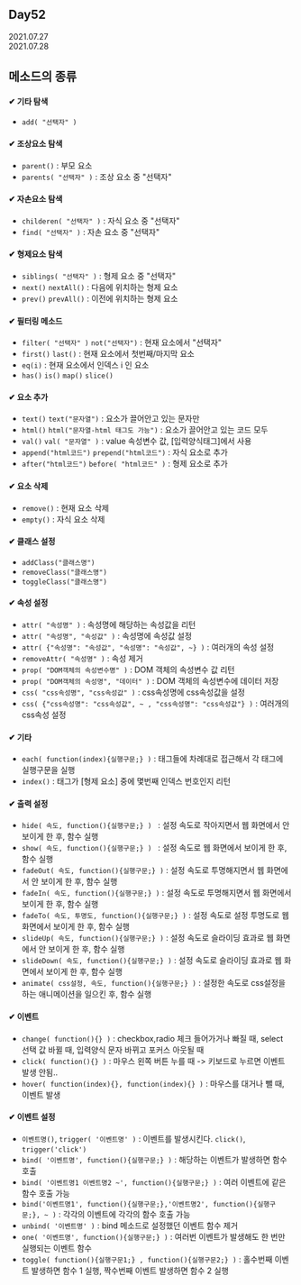 ## Day52
2021.07.27  
2021.07.28

## 메소드의 종류

#### ✔ 기타 탐색
- `add( "선택자" )`

#### ✔ 조상요소 탐색
- `parent()` : 부모 요소
- `parents( "선택자" )` : 조상 요소 중 "선택자"

#### ✔ 자손요소 탐색
- `childeren( "선택자" )` : 자식 요소 중 "선택자"
- `find( "선택자" )` : 자손 요소 중 "선택자"

#### ✔ 형제요소 탐색
- `siblings( "선택자" )` : 형제 요소 중 "선택자"
- `next()` `nextAll()` : 다음에 위치하는 형제 요소
- `prev()` `prevAll()` : 이전에 위치하는 형제 요소

#### ✔ 필터링 메소드
- `filter( "선택자" )` `not("선택자")` : 현재 요소에서 "선택자"
- `first()` `last()` : 현재 요소에서 첫번째/마지막 요소
- `eq(i)` : 현재 요소에서 인덱스 i 인 요소
- `has()` `is()` `map()` `slice()`

#### ✔ 요소 추가
- `text()` `text("문자열")` : 요소가 끌어안고 있는 문자만
- `html()` `html("문자열-html 태그도 가능")` : 요소가 끌어안고 있는 코드 모두
- `val()` `val( "문자열" )` : value 속성변수 값, [입력양식태그]에서 사용
- `append("html코드")` `prepend("html코드")` : 자식 요소로 추가
- `after("html코드")` `before( "html코드" )` : 형제 요소로 추가

#### ✔ 요소 삭제
- `remove()` : 현재 요소 삭제
- `empty()` : 자식 요소 삭제

#### ✔ 클래스 설정
- `addClass("클래스명")`
- `removeClass("클래스명")`
- `toggleClass("클래스명")`

#### ✔ 속성 설정

- `attr( "속성명" )` : 속성명에 해당하는 속성값을 리턴
- `attr( "속성명", "속성값" )` : 속성명에 속성값 설정
- `attr( {"속성명": "속성값", "속성명": "속성값", ~} )` : 여러개의 속성 설정
- `removeAttr( "속성명" )` : 속성 제거
- `prop( "DOM객체의 속성변수명" )` : DOM 객체의 속성변수 값 리턴
- `prop( "DOM객체의 속성명", "데이터" )` : DOM 객체의 속성변수에 데이터 저장
- `css( "css속성명", "css속성값" )` : css속성명에 css속성값을 설정
- `css( {"css속성명": "css속성값", ~ , "css속성명": "css속성값"} )` : 여러개의 css속성 설정

#### ✔ 기타

- `each( function(index){실행구문;} )` : 태그들에 차례대로 접근해서 각 태그에 실행구문을 실행
- `index()` :  태그가 [형제 요소] 중에 몇번째 인덱스 번호인지 리턴

#### ✔ 출력 설정
- `hide( 속도, function(){실행구문;} ) ` : 설정 속도로 작아지면서 웹 화면에서 안 보이게 한 후, 함수 실행
- `show( 속도, function(){실행구문;} ) ` : 설정 속도로 웹 화면에서 보이게 한 후, 함수 실행
- `fadeOut( 속도, function(){실행구문;} )` : 설정 속도로 투명해지면서 웹 화면에서 안 보이게 한 후, 함수 실행
- `fadeIn( 속도, function(){실행구문;} )` : 설정 속도로 투명해지면서 웹 화면에서 보이게 한 후, 함수 실행
- `fadeTo( 속도, 투명도, function(){실행구문;} )` : 설정 속도로 설정 투명도로 웹 화면에서 보이게 한 후, 함수 실행
- `slideUp( 속도, function(){실행구문;} )` : 설정 속도로 슬라이딩 효과로 웹 화면에서 안 보이게 한 후, 함수 실행
- `slideDown( 속도, function(){실행구문;} )` : 설정 속도로 슬라이딩 효과로 웹 화면에서 보이게 한 후, 함수 실행
- `animate( css설정, 속도, function(){실행구문;} )` : 설정한 속도로 css설정을 하는 애니메이션을 일으킨 후, 함수 실행

#### ✔ 이벤트

- `change( function(){} )` : checkbox,radio 체크 들어가거나 빠질 때, select 선택 값 바뀔 때, 입력양식 문자 바뀌고 포커스 아웃될 때
- `click( function(){} )` : 마우스 왼쪽 버튼 누를 때 -> 키보드로 누르면 이벤트 발생 안됨..
- `hover( function(index){}, function(index){} )` : 마우스를 대거나 뺄 때, 이벤트 발생

#### ✔ 이벤트 설정

- `이벤트명()`, `trigger( '이벤트명' )` : 이벤트를 발생시킨다. `click()`, `trigger('click')`
- `bind( '이벤트명', function(){실행구문;} )` : 해당하는 이벤트가 발생하면 함수 호출
- `bind( '이벤트명1 이벤트명2 ~', function(){실행구문;} )` : 여러 이벤트에 같은 함수 호출 가능
- `bind('이벤트명1', function(){실행구문;},'이벤트명2', function(){실행구문;}, ~ )` : 각각의 이벤트에 각각의 함수 호출 가능
- `unbind( '이벤트명' )` :  bind 메소드로 설정했던 이벤트 함수 제거
- `one( '이벤트명', function(){실행구문;} )` : 여러번 이벤트가 발생해도 한 번만 실행되는 이벤트 함수
- `toggle( function(){실행구문1;} , function(){실행구문2;} )` : 홀수번째 이벤트 발생하면 함수 1 실행, 짝수번째 이벤트 발생하면 함수 2 실행








